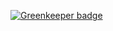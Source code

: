 
[![Greenkeeper badge](https://badges.greenkeeper.io/interledgerjs/moneyd-uplink-xrp.svg)](https://greenkeeper.io/)
